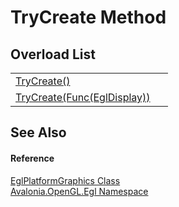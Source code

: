 # TryCreate Method


## Overload List
<table>
<tr>
<td><a href="M_Avalonia_OpenGL_Egl_EglPlatformGraphics_TryCreate">TryCreate()</a></td>
<td> </td>
</tr>
<tr>
<td><a href="M_Avalonia_OpenGL_Egl_EglPlatformGraphics_TryCreate_1">TryCreate(Func(EglDisplay))</a></td>
<td> </td>
</tr>
</table>

## See Also


#### Reference
<a href="T_Avalonia_OpenGL_Egl_EglPlatformGraphics">EglPlatformGraphics Class</a>  
<a href="N_Avalonia_OpenGL_Egl">Avalonia.OpenGL.Egl Namespace</a>  

